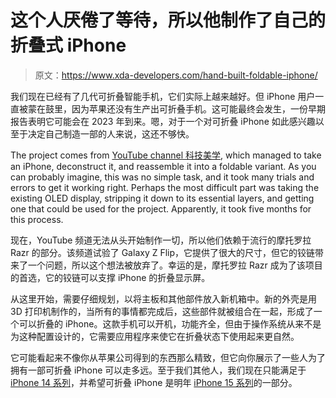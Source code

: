 # 这个人厌倦了等待，所以他制作了自己的折叠式 iPhone

> 原文：<https://www.xda-developers.com/hand-built-foldable-iphone/>

我们现在已经有了几代可折叠智能手机，它们实际上越来越好。但 iPhone 用户一直被蒙在鼓里，因为苹果还没有生产出可折叠手机。这可能最终会发生，一份早期报告表明它可能会在 2023 年到来。嗯，对于一个对可折叠 iPhone 如此感兴趣以至于决定自己制造一部的人来说，这还不够快。

The project comes from [YouTube channel 科技美学](https://www.youtube.com/watch?v=k1DxL-vyjfs), which managed to take an iPhone, deconstruct it, and reassemble it into a foldable variant. As you can probably imagine, this was no simple task, and it took many trials and errors to get it working right. Perhaps the most difficult part was taking the existing OLED display, stripping it down to its essential layers, and getting one that could be used for the project. Apparently, it took five months for this process.

现在，YouTube 频道无法从头开始制作一切，所以他们依赖于流行的摩托罗拉 Razr 的部分。该频道试验了 Galaxy Z Flip，它提供了很大的尺寸，但它的铰链带来了一个问题，所以这个想法被放弃了。幸运的是，摩托罗拉 Razr 成为了该项目的首选，它的铰链可以支撑 iPhone 的折叠显示屏。

从这里开始，需要仔细规划，以将主板和其他部件放入新机箱中。新的外壳是用 3D 打印机制作的，当所有的事情都完成后，这些部件就被组合在一起，形成了一个可以折叠的 iPhone。这款手机可以开机，功能齐全，但由于操作系统从来不是为这种配置设计的，它需要应用程序来使它在折叠状态下使用起来更自然。

它可能看起来不像你从苹果公司得到的东西那么精致，但它向你展示了一些人为了拥有一部可折叠 iPhone 可以走多远。至于我们其他人，我们现在只能满足于 [iPhone 14 系列](https://www.xda-developers.com/apple-iphone-14-series-explained/)，并希望可折叠 iPhone 是明年 [iPhone 15 系列](https://www.xda-developers.com/apple-iphone-15-pro/)的一部分。